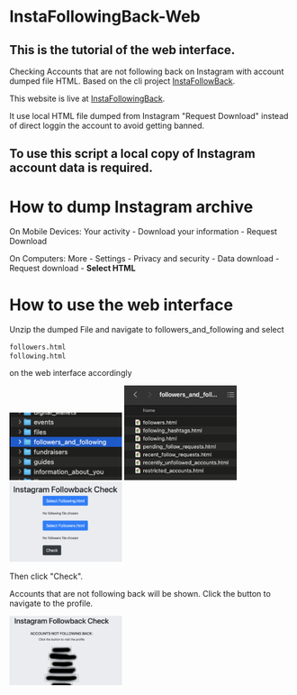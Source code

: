 # InstaFollowingBack-Web
<h2>This is the tutorial of the web interface.</h2>

Checking Accounts that are not following back on Instagram with account dumped file HTML. Based on the cli project <a href="https://github.com/bboymega/InstaFollowBack">InstaFollowBack</a>.

This website is live at <a href="https://www.instafollowingback.com">InstaFollowingBack</a>.

It use local HTML file dumped from Instagram "Request Download" instead of direct loggin the account to avoid getting banned.

<h2>To use this script a local copy of Instagram account data is required.</h2>


# How to dump Instagram archive

On Mobile Devices: Your activity - Download your information - Request Download

On Computers: More - Settings - Privacy and security - Data download - Request download - <b>Select HTML</b>


# How to use the web interface

Unzip the dumped File and navigate to followers_and_following and select
```
followers.html
following.html
```
on the web interface accordingly

<img src="a2.png" alt="a2" width="200"/>
<img src="a3.png" alt="a3" width="200"/>
<img src="a4.png" alt="a4" width="200"/>

Then click "Check".

Accounts that are not following back will be shown. Click the button to navigate to the profile.

<img src="a5.png" alt="a5" width="200"/>
